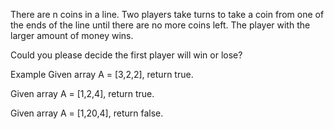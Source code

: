There are n coins in a line. Two players take turns to take a coin from one of the ends of the line until there are no more coins left. The player with the larger amount of money wins.

Could you please decide the first player will win or lose?

Example
Given array A = [3,2,2], return true.

Given array A = [1,2,4], return true.

Given array A = [1,20,4], return false.